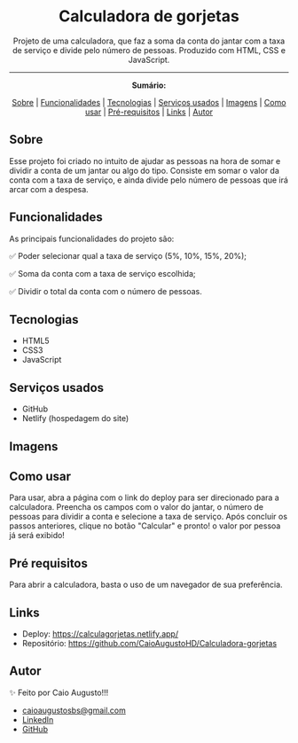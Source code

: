 <h1 align="center">Calculadora de gorjetas</h1>
<p align="center">Projeto de uma calculadora, que faz a soma da conta do jantar com a taxa de serviço e divide pelo número de pessoas. Produzido com HTML, CSS e JavaScript.</p>

---

**<p align="center">Sumário:</p>**
<p align="center">
<a href="#sobre">Sobre</a> |
<a href="#funcionalidades">Funcionalidades</a> |
<a href="#tecnologias">Tecnologias</a> |
<a href="#serviços-usados">Serviços usados</a> |
<a href="#imagens">Imagens</a> |
<a href="#como-usar">Como usar</a> |
<a href="#pré-requisitos">Pré-requisitos</a> |
<a href="#links">Links</a> |
<a href="#autor">Autor</a></p>



## Sobre
Esse projeto foi criado no intuito de ajudar as pessoas na hora de somar e dividir a conta de um jantar ou algo do tipo. Consiste em somar o valor da conta com a taxa de serviço, e ainda divide pelo número de pessoas que irá arcar com a despesa.


## Funcionalidades
As principais funcionalidades do projeto são:

✅ Poder selecionar qual a taxa de serviço (5%, 10%, 15%, 20%);

✅ Soma da conta com a taxa de serviço escolhida;

✅ Dividir o total da conta com o número de pessoas.

## Tecnologias
* HTML5
* CSS3
* JavaScript


## Serviços usados
* GitHub
* Netlify (hospedagem do site)


## Imagens



## Como usar
Para usar, abra a página com o link do deploy para ser direcionado para a calculadora. Preencha os campos com o valor do jantar, o número de pessoas para dividir a conta e selecione a taxa de serviço. Após concluir os passos anteriores, clique no botão "Calcular" e pronto! o valor por pessoa já será exibido!


## Pré requisitos
Para abrir a calculadora, basta o uso de um navegador de sua preferência.


## Links
* Deploy: https://calculagorjetas.netlify.app/
* Repositório: https://github.com/CaioAugustoHD/Calculadora-gorjetas


## Autor
✨ Feito por Caio Augusto!!!

* caioaugustosbs@gmail.com
* <a href="https://www.linkedin.com/in/caio-augusto-cap/" target=”_blank”>LinkedIn</a>
* <a href="https://github.com/CaioAugustoHD" target=”_blank”>GitHub</a>
